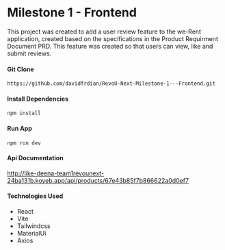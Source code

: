 # Milestone 1 - Frontend 
This project was created to add a user review feature to the we-Rent application, created based on the specifications in the Product Requirment Document PRD. This feature was created so that users can view, like and submit reviews.


#### Git Clone
```
https://github.com/davidfrdian/RevoU-Next-Milestone-1---Frontend.git
```

#### Install Dependencies
```
npm install
```

#### Run App
```
npm run dev
```

#### Api Documentation
http://like-deena-team1revounext-24ba131b.koyeb.app/api/products/67e43b85f7b866622a0d0ef7 



#### Technologies Used
- React
- Vite
- Tailwindcss
- MaterialUi
- Axios
